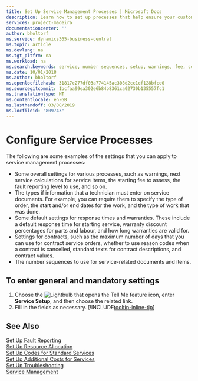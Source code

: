 ```yaml
---
title: Set Up Service Management Processes | Microsoft Docs
description: Learn how to set up processes that help ensure your customers are satisfied with your customer service.
services: project-madeira
documentationcenter: ''
author: bholtorf
ms.service: dynamics365-business-central
ms.topic: article
ms.devlang: na
ms.tgt_pltfrm: na
ms.workload: na
ms.search.keywords: service, number sequences, setup, warnings, fee, contracts, warranties
ms.date: 10/01/2018
ms.author: bholtorf
ms.openlocfilehash: 31817c277df03a774145ac308d2cc1cf128bfce0
ms.sourcegitcommit: 1bcfaa99ea302e6b84b8361ca02730b135557fc1
ms.translationtype: HT
ms.contentlocale: en-GB
ms.lasthandoff: 03/08/2019
ms.locfileid: "809743"
---
```

# <a name="configure-service-processes"></a>Configure Service Processes
The following are some examples of the settings that you can apply to service management processes:  
  
* Some overall settings for various processes, such as warnings, next service calculations for service items, the starting fee to assess, the fault reporting level to use, and so on.  
* The types if information that a technician must enter on service documents. For example, you can require them to specify the type of order, the start and/or end dates for the work, and the type of work that was done.  
* Some default settings for response times and warranties. These include a default response time for starting service, warranty discount percentages for parts and labour, and how long warranties are valid for.  
* Settings for contracts, such as the maximum number of days that you can use for contract service orders, whether to use reason codes when a contract is cancelled, standard texts for contract descriptions, and contract values.  
* The number sequences to use for service-related documents and items.  

## <a name="to-enter-general-and-mandatory-settings"></a>To enter general and mandatory settings
1. Choose the ![Lightbulb that opens the Tell Me feature](media/ui-search/search_small.png "Tell me what you want to do") icon, enter **Service Setup**, and then choose the related link.
2. Fill in the fields as necessary. [!INCLUDE[tooltip-inline-tip](includes/tooltip-inline-tip_md.md)]  

## <a name="see-also"></a>See Also  
[Set Up Fault Reporting](service-how-setup-fault-reporting.md)  
[Set Up Resource Allocation](service-how-setup-resource-allocation.md)  
[Set Up Codes for Standard Services](service-how-setup-service-coding.md)  
[Set Up Additional Costs for Services](service-how-setup-service-costs-pricing.md)  
[Set Up Troubleshooting](service-how-setup-troubleshooting.md)  
[Service Management](service-service.md)  
